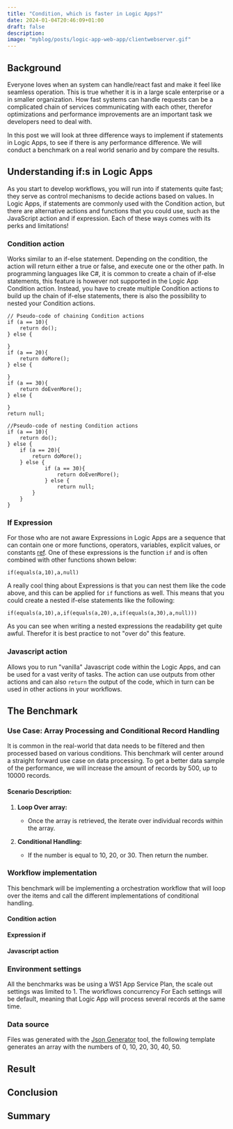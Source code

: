 ```yaml
---
title: "Condition, which is faster in Logic Apps?" 
date: 2024-01-04T20:46:09+01:00
draft: false
description: 
image: "myblog/posts/logic-app-web-app/clientwebserver.gif"
---
```


## Background   
Everyone loves when an system can handle/react fast and make it feel like seamless operation. This is true whether it is in a large scale enterprise or a in smaller organization. How fast systems can handle requests can be a complicated chain of services communicating with each other, therefor optimizations and performance improvements are an important task we developers need to deal with.

In this post we will look at three difference ways to implement if statements in Logic Apps, to see if there is any performance difference. We will conduct a benchmark on a real world senario and by compare the results.

## Understanding if:s in Logic Apps
As you start to develop workflows, you will run into if statements quite fast; they serve as control mechanisms to decide actions based on values. In Logic Apps, if statements are commonly used with the Condition action, but there are alternative actions and functions that you could use, such as the JavaScript action and if expression. Each of these ways comes with its perks and limitations!

### Condition action
Works similar to an if-else statement. Depending on the condition, the action will return either a true or false, and execute one or the other path. In programming languages like C#, it is common to create a chain of if-else statements, this feature is however not supported in the Logic App Condition action. 
Instead, you have to create multiple Condition actions to build up the chain of if-else statements, there is also the possibility to nested your Condition actions.
```
// Pseudo-code of chaining Condition actions
if (a == 10){
    return do();
} else {

}
if (a == 20){
    return doMore();
} else {

}
if (a == 30){
    return doEvenMore();
} else {

}
return null;

//Pseudo-code of nesting Condition actions
if (a == 10){
    return do();
} else {
    if (a == 20){
        return doMore();
    } else {
            if (a == 30){
                return doEvenMore();
            } else {
                return null;
        }
    }
}

```
### If Expression
For those who are not aware Expressions in Logic Apps are a sequence that can contain one or more functions, operators, variables, explicit values, or constants [ref](https://learn.microsoft.com/en-us/azure/logic-apps/workflow-definition-language-functions-reference#if). One of these expressions is the function `if` and is often combined with other functions shown below: 
```
if(equals(a,10),a,null)
```
A really cool thing about Expressions is that you can nest them like the code above, and this can be applied for `if` functions as well. This means that you could create a nested if-else statements like the following: 
```
if(equals(a,10),a,if(equals(a,20),a,if(equals(a,30),a,null)))
```
As you can see when writing a nested expressions the readability get quite awful. Therefor it is best practice to not "over do" this feature.

### Javascript action
Allows you to run "vanilla" Javascript code within the Logic Apps, and can be used for a vast verity of tasks. The action can use outputs from other actions and can also `return` the output of the code, which in turn can be used in other actions in your workflows.


## The Benchmark
### Use Case: Array Processing and Conditional Record Handling

It is common in the real-world that data needs to be filtered and then processed based on various conditions. This benchmark will center around a straight forward use case on data processing. To get a better data sample of the performance, we will increase the amount of records by 500, up to 10000 records. 

#### Scenario Description:
1. **Loop Over array:**
   - Once the array is retrieved, the iterate over individual records within the array.

2. **Conditional Handling:**
   - If the number is equal to 10, 20, or 30. Then return the number.

### Workflow implementation
This benchmark will be implementing a orchestration workflow that will loop over the items and call the different implementations of conditional handling. 
#### Condition action
#### Expression if
#### Javascript action
### Environment settings
All the benchmarks was be using a WS1 App Service Plan, the scale out settings was limited to 1. 
The workflows concurrency For Each settings will be default, meaning that Logic App will process several records at the same time. 

### Data source
Files was generated with the <a href="https://json-generator.com/" target="_blank" rel="noopener noreferrer">Json Generator</a> tool, the following template generates an array with the numbers of 0, 10, 20, 30, 40, 50.

## Result

## Conclusion

## Summary
